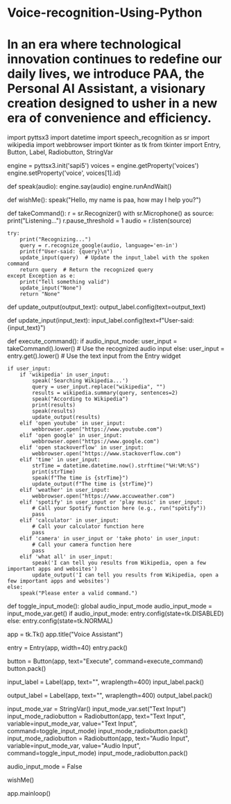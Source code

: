 # Voice-recognition-Using-Python
# In an era where technological innovation continues to redefine our daily lives, we introduce PAA, the Personal AI Assistant, a visionary creation designed to usher in a new era of convenience and efficiency. 
 import pyttsx3
import datetime
import speech_recognition as sr
import wikipedia
import webbrowser
import tkinter as tk
from tkinter import Entry, Button, Label, Radiobutton, StringVar 
 
engine = pyttsx3.init('sapi5')
voices = engine.getProperty('voices')
engine.setProperty('voice', voices[1].id)

def speak(audio):
    engine.say(audio)
    engine.runAndWait()

def wishMe():
    speak("Hello, my name is paa, how may I help you?")

def takeCommand():
    r = sr.Recognizer()
    with sr.Microphone() as source:
        print("Listening...")
        r.pause_threshold = 1
        audio = r.listen(source)

    try:
        print("Recognizing...")
        query = r.recognize_google(audio, language='en-in')
        print(f"User-said: {query}\n")
        update_input(query)  # Update the input_label with the spoken command
        return query  # Return the recognized query
    except Exception as e:
        print("Tell something valid")
        update_input("None")
        return "None"

def update_output(output_text):
    output_label.config(text=output_text)

def update_input(input_text):
    input_label.config(text=f"User-said: {input_text}")

def execute_command():
    if audio_input_mode:
        user_input = takeCommand().lower()  # Use the recognized audio input
    else:
        user_input = entry.get().lower()  # Use the text input from the Entry widget

    if user_input:
        if 'wikipedia' in user_input:
            speak('Searching Wikipedia...')
            query = user_input.replace("wikipedia", "")
            results = wikipedia.summary(query, sentences=2)
            speak("According to Wikipedia")
            print(results)
            speak(results)
            update_output(results)
        elif 'open youtube' in user_input:
            webbrowser.open("https://www.youtube.com")
        elif 'open google' in user_input:
            webbrowser.open("https://www.google.com")
        elif 'open stackoverflow' in user_input:
            webbrowser.open("https://www.stackoverflow.com")
        elif 'time' in user_input:
            strTime = datetime.datetime.now().strftime("%H:%M:%S")
            print(strTime)
            speak(f"The time is {strTime}")
            update_output(f"The time is {strTime}")
        elif 'weather' in user_input:
            webbrowser.open("https://www.accuweather.com")
        elif 'spotify' in user_input or 'play music' in user_input:
            # Call your Spotify function here (e.g., run("spotify"))
            pass
        elif 'calculator' in user_input:
            # Call your calculator function here
            pass
        elif 'camera' in user_input or 'take photo' in user_input:
            # Call your camera function here 
            pass
        elif 'what all' in user_input:
            speak('I can tell you results from Wikipedia, open a few important apps and websites')
            update_output('I can tell you results from Wikipedia, open a few important apps and websites')
    else:
        speak("Please enter a valid command.")

def toggle_input_mode():
    global audio_input_mode
    audio_input_mode = input_mode_var.get()
    if audio_input_mode:
        entry.config(state=tk.DISABLED)
    else:
        entry.config(state=tk.NORMAL)

app = tk.Tk()
app.title("Voice Assistant")

entry = Entry(app, width=40)
entry.pack()

button = Button(app, text="Execute", command=execute_command)
button.pack()

input_label = Label(app, text="", wraplength=400)
input_label.pack()

output_label = Label(app, text="", wraplength=400)
output_label.pack()

input_mode_var = StringVar()
input_mode_var.set("Text Input")
input_mode_radiobutton = Radiobutton(app, text="Text Input", variable=input_mode_var, value="Text Input", command=toggle_input_mode)
input_mode_radiobutton.pack()
input_mode_radiobutton = Radiobutton(app, text="Audio Input", variable=input_mode_var, value="Audio Input", command=toggle_input_mode)
input_mode_radiobutton.pack()

audio_input_mode = False

wishMe()

app.mainloop()
